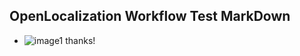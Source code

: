 ## OpenLocalization Workflow Test MarkDown
* ![image1](.\0d76792b-9ff9-4a9f-a515-e06ca96e6eae.PNG) thanks!